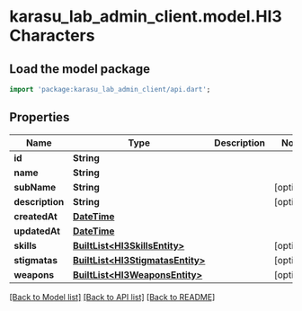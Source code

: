 # karasu_lab_admin_client.model.HI3Characters

## Load the model package
```dart
import 'package:karasu_lab_admin_client/api.dart';
```

## Properties
Name | Type | Description | Notes
------------ | ------------- | ------------- | -------------
**id** | **String** |  | 
**name** | **String** |  | 
**subName** | **String** |  | [optional] 
**description** | **String** |  | [optional] 
**createdAt** | [**DateTime**](DateTime.md) |  | 
**updatedAt** | [**DateTime**](DateTime.md) |  | 
**skills** | [**BuiltList&lt;HI3SkillsEntity&gt;**](HI3SkillsEntity.md) |  | [optional] 
**stigmatas** | [**BuiltList&lt;HI3StigmatasEntity&gt;**](HI3StigmatasEntity.md) |  | [optional] 
**weapons** | [**BuiltList&lt;HI3WeaponsEntity&gt;**](HI3WeaponsEntity.md) |  | [optional] 

[[Back to Model list]](../README.md#documentation-for-models) [[Back to API list]](../README.md#documentation-for-api-endpoints) [[Back to README]](../README.md)


